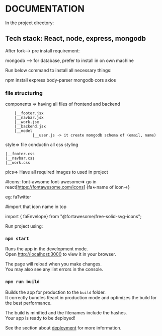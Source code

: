 # DOCUMENTATION

In the project directory:

## Tech stack: React, node, express, mongodb

After fork--> pre install requirement: 

mongodb --> for database, prefer to install in on own machine

Run below command to install all necessary things:

npm install express body-parser mongodb cors axios 


### file structuring

components => having all files of frontend and backend

        |__footer.jsx
        |__navbar.jsx
        |__work.jsx
        |__backend.jsx
        |__model
                |__user.js -> it create mongodb schema of (email, name)


style=> file conductin all css styling

    |__footer.css
    |__navbar.css
    |__work.css

pics=> Have all required images to used in project


#Icons: font-awsome 
font-awesome=> go in react[https://fontawesome.com/icons]
{fa<-name of icon->}

eg: faTwitter

#import that icon name in top 

import { faEnvelope} from "@fortawesome/free-solid-svg-icons";
    


Run project using:


### `npm start`

Runs the app in the development mode.\
Open [http://localhost:3000](http://localhost:3000) to view it in your browser.

The page will reload when you make changes.\
You may also see any lint errors in the console.


### `npm run build`

Builds the app for production to the `build` folder.\
It correctly bundles React in production mode and optimizes the build for the best performance.

The build is minified and the filenames include the hashes.\
Your app is ready to be deployed!

See the section about [deployment](https://facebook.github.io/create-react-app/docs/deployment) for more information.


